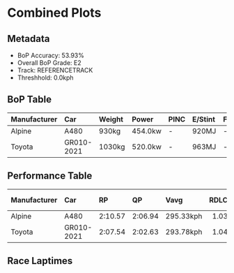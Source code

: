 # Combined Plots

## Metadata

- BoP Accuracy: 53.93%
- Overall BoP Grade: E2
- Track: REFERENCETRACK
- Threshhold: 0.0kph

## BoP Table
| Manufacturer   | Car        | Weight   | Power   | PINC   | E/Stint   | FDS   | RDP    | QDP     | TDP    |
|:---------------|:-----------|:---------|:--------|:-------|:----------|:------|:-------|:--------|:-------|
| Alpine         | A480       | 930kg    | 454.0kw | -      | 920MJ     | -     | 52.47% | 100.00% | 52.94% |
| Toyota         | GR010-2021 | 1030kg   | 520.0kw | -      | 963MJ     | -     | 53.56% | 33.33%  | 40.30% |

## Performance Table
| Manufacturer   | Car        | RP      | QP      | Vavg      |   RDLC | BOP-Grade   | Match   |
|:---------------|:-----------|:--------|:--------|:----------|-------:|:------------|:--------|
| Alpine         | A480       | 2:10.57 | 2:06.94 | 295.33kph |   1.03 | +Ω1         | 20.00%  |
| Toyota         | GR010-2021 | 2:07.54 | 2:02.63 | 293.78kph |   1.04 | -B1         | 87.86%  |

## Race Laptimes
<div>                        <script type="text/javascript">window.PlotlyConfig = {MathJaxConfig: 'local'};</script>
        <script charset="utf-8" src="https://cdn.plot.ly/plotly-3.0.1.min.js"></script>                <div id="99710d23-7e36-4eac-acbd-169c92926c26" class="plotly-graph-div" style="height:100%; width:100%;"></div>            <script type="text/javascript">                window.PLOTLYENV=window.PLOTLYENV || {};                                if (document.getElementById("99710d23-7e36-4eac-acbd-169c92926c26")) {                    Plotly.newPlot(                        "99710d23-7e36-4eac-acbd-169c92926c26",                        [{"box":{"visible":true},"line":{"color":"rgb(128,181,255)"},"name":"A480","points":false,"y":[129.73812832660454,128.82687965739518,128.89586684478166,129.41172626091034,130.2735512734846,130.2066234051246,130.28796650666982,130.0604117542458,130.4599196453794,131.21980836614378,130.37651722480769,130.37136892724152,130.99328327323298,130.21589034074367,131.40926571657823,130.26943263543166,129.91522976288024,130.80485558231175,131.35263444335055,130.5402330874114,131.44633345905456,130.51140262104093,130.42491122192953,130.82750809160282,130.85016060089387,130.7173345236871,130.31679697304028,130.82441911306313,128.68581630408255,129.11209534256017,129.87919167991717,129.8328570018218,131.06432977964593,130.06658971132518,129.90802214628764,131.13949492411177,131.26305406569946,130.0964498372089,130.22000897879656,130.76572852080895,131.0983085435825,130.76469886129573,131.2702616822921,130.39093245799293,129.86477644673192,130.21280136220398,130.52169921617323,131.38661320728718,131.07153739623854,130.99019429469328,131.45148175662072,131.301151467689,131.167295730969,131.220838025657,131.13228730751914,130.60922027479785,131.0941899055296,130.953126552217,128.5241597605053,129.63516237528145,130.0707083493781,130.85530889846004,131.4875198395838,131.41750299268412,131.3783759311813,131.53488417719242,130.68953371682989,130.641139719708,130.71836418320032,131.3505751243241,131.30321078671545,130.8305970701425,129.77931470713378,129.45497196046603,130.26016569981257,131.287765894017,130.0068694595578,130.3971104150723,130.41358496728398,130.9984315707991,131.14876185973083,130.59171606307294,130.75234294713695,131.4679563088324,131.03549931327544],"type":"violin"},{"box":{"visible":true},"line":{"color":"rgb(166,8,0)"},"name":"GR010-2021","points":false,"y":[126.420970556846,126.11942075950334,126.32516042056656,126.92523443200096,126.69730716043092,126.80219404646316,127.28326178336094,127.81374738002397,128.1122715941157,127.31654319912118,127.00692517977605,128.22018406339885,127.5636324979471,127.5626239701968,126.93330265400343,127.1440849538182,127.48295027792233,127.74920160400413,128.02553820758905,128.02352115208842,127.59489685820672,128.0033505970822,128.41180433595773,128.3371732824348,128.53383619374523,127.38714014164289,126.86774835023328,126.57527530264342,127.67154496723028,127.4093277521497,126.7467250201961,126.69327304942968,127.3286455321249,126.96860112526427,127.13299114856478,127.94889009856549,127.71087754949237,127.7955938805184,127.47185647266892,127.66045116197687,128.40474464170558,127.21064778533864,127.09668414955364,127.30544939386779,127.47689911142047,128.43500047421486,127.85812260103758,128.3795314479478,127.99729943058038,127.93174512681023,128.44206016846704,128.48845244498128,127.95796684831829,128.29582364467208,127.99326531957911,128.24640578490693,127.91460015505496,128.26960192316406,128.2847298394187,126.67108543892284,126.45526050035654,126.70537538243339,126.57628383039372,126.80219404646316,127.33368817087647,127.00490812427543,127.05432598404062,127.970069181322,127.16022139782315,127.6433061902216,128.0810072338561,126.17388125802007,127.26510828385538,127.45370297316335,127.12593145431262,127.49606113867635,127.30544939386779,128.05478551234802,128.29884922792303,127.69978374423896,128.03965759609338,127.84299468478295,128.25749959016034,128.04873434584616,128.0699134286027,128.15765534287965,128.52475944399242,126.37155269708082,126.09622462124622,126.87581657223576,128.21413289689698,127.7885341862662,128.30893450542615,127.5938883304564,126.08916492699404,126.25960611679642,126.49963572137018,126.51980627637637,126.88186773873761,126.82639871247059,127.28326178336094,127.45572002866395,128.1949708696411,128.15866387062997,127.0018825410245,127.54043635968998,126.98473756926924,127.63725502371973,126.91514915449785,127.01801898502946,128.29784070017274,127.2146818963399,126.77395526945446,127.66851938397933,127.96099243156924,127.85509701778668,128.49652066698374,128.14555300987593,128.42188961346085,127.54951310944277,126.99583137452264,127.3084749771187,127.13702525956602,127.61405888546261,127.10576089930643,127.12189734331139,126.59947996865085,127.11786323231014,127.11584617680951,127.48597586117326,126.85564601722957,127.59893096920794,127.07853065004805,127.08054770554867,128.3543182541901,127.02306162378102,127.338730809628,128.40676169720618,128.35230119868945,128.572160248257,128.42188961346085,128.2837213116684,128.2343034519032,128.30187481117395,128.09512662236043,127.14206789831759,126.85766307273019,127.86820787854072,127.9105660440537,128.32809653268203,127.31049203261934,127.28023620011001,127.83996910153203,127.81778149102519,128.30288333892426,127.80870474127241,128.01646145783624,128.50358036123595,124.98684409590534,126.9928057912717,126.45727755585716,126.89800418274258,127.03718101228534,128.45012839046953,127.58380305295329,127.83593499053079,128.05075140134682,128.09613515011077,128.46424777897386,127.97813740332448,128.50761447223718,127.75525277050599,128.58930522001228],"type":"violin"}],                        {"template":{"data":{"histogram2dcontour":[{"type":"histogram2dcontour","colorbar":{"outlinewidth":0,"ticks":""},"colorscale":[[0.0,"#0d0887"],[0.1111111111111111,"#46039f"],[0.2222222222222222,"#7201a8"],[0.3333333333333333,"#9c179e"],[0.4444444444444444,"#bd3786"],[0.5555555555555556,"#d8576b"],[0.6666666666666666,"#ed7953"],[0.7777777777777778,"#fb9f3a"],[0.8888888888888888,"#fdca26"],[1.0,"#f0f921"]]}],"choropleth":[{"type":"choropleth","colorbar":{"outlinewidth":0,"ticks":""}}],"histogram2d":[{"type":"histogram2d","colorbar":{"outlinewidth":0,"ticks":""},"colorscale":[[0.0,"#0d0887"],[0.1111111111111111,"#46039f"],[0.2222222222222222,"#7201a8"],[0.3333333333333333,"#9c179e"],[0.4444444444444444,"#bd3786"],[0.5555555555555556,"#d8576b"],[0.6666666666666666,"#ed7953"],[0.7777777777777778,"#fb9f3a"],[0.8888888888888888,"#fdca26"],[1.0,"#f0f921"]]}],"heatmap":[{"type":"heatmap","colorbar":{"outlinewidth":0,"ticks":""},"colorscale":[[0.0,"#0d0887"],[0.1111111111111111,"#46039f"],[0.2222222222222222,"#7201a8"],[0.3333333333333333,"#9c179e"],[0.4444444444444444,"#bd3786"],[0.5555555555555556,"#d8576b"],[0.6666666666666666,"#ed7953"],[0.7777777777777778,"#fb9f3a"],[0.8888888888888888,"#fdca26"],[1.0,"#f0f921"]]}],"contourcarpet":[{"type":"contourcarpet","colorbar":{"outlinewidth":0,"ticks":""}}],"contour":[{"type":"contour","colorbar":{"outlinewidth":0,"ticks":""},"colorscale":[[0.0,"#0d0887"],[0.1111111111111111,"#46039f"],[0.2222222222222222,"#7201a8"],[0.3333333333333333,"#9c179e"],[0.4444444444444444,"#bd3786"],[0.5555555555555556,"#d8576b"],[0.6666666666666666,"#ed7953"],[0.7777777777777778,"#fb9f3a"],[0.8888888888888888,"#fdca26"],[1.0,"#f0f921"]]}],"surface":[{"type":"surface","colorbar":{"outlinewidth":0,"ticks":""},"colorscale":[[0.0,"#0d0887"],[0.1111111111111111,"#46039f"],[0.2222222222222222,"#7201a8"],[0.3333333333333333,"#9c179e"],[0.4444444444444444,"#bd3786"],[0.5555555555555556,"#d8576b"],[0.6666666666666666,"#ed7953"],[0.7777777777777778,"#fb9f3a"],[0.8888888888888888,"#fdca26"],[1.0,"#f0f921"]]}],"mesh3d":[{"type":"mesh3d","colorbar":{"outlinewidth":0,"ticks":""}}],"scatter":[{"fillpattern":{"fillmode":"overlay","size":10,"solidity":0.2},"type":"scatter"}],"parcoords":[{"type":"parcoords","line":{"colorbar":{"outlinewidth":0,"ticks":""}}}],"scatterpolargl":[{"type":"scatterpolargl","marker":{"colorbar":{"outlinewidth":0,"ticks":""}}}],"bar":[{"error_x":{"color":"#2a3f5f"},"error_y":{"color":"#2a3f5f"},"marker":{"line":{"color":"#E5ECF6","width":0.5},"pattern":{"fillmode":"overlay","size":10,"solidity":0.2}},"type":"bar"}],"scattergeo":[{"type":"scattergeo","marker":{"colorbar":{"outlinewidth":0,"ticks":""}}}],"scatterpolar":[{"type":"scatterpolar","marker":{"colorbar":{"outlinewidth":0,"ticks":""}}}],"histogram":[{"marker":{"pattern":{"fillmode":"overlay","size":10,"solidity":0.2}},"type":"histogram"}],"scattergl":[{"type":"scattergl","marker":{"colorbar":{"outlinewidth":0,"ticks":""}}}],"scatter3d":[{"type":"scatter3d","line":{"colorbar":{"outlinewidth":0,"ticks":""}},"marker":{"colorbar":{"outlinewidth":0,"ticks":""}}}],"scattermap":[{"type":"scattermap","marker":{"colorbar":{"outlinewidth":0,"ticks":""}}}],"scattermapbox":[{"type":"scattermapbox","marker":{"colorbar":{"outlinewidth":0,"ticks":""}}}],"scatterternary":[{"type":"scatterternary","marker":{"colorbar":{"outlinewidth":0,"ticks":""}}}],"scattercarpet":[{"type":"scattercarpet","marker":{"colorbar":{"outlinewidth":0,"ticks":""}}}],"carpet":[{"aaxis":{"endlinecolor":"#2a3f5f","gridcolor":"white","linecolor":"white","minorgridcolor":"white","startlinecolor":"#2a3f5f"},"baxis":{"endlinecolor":"#2a3f5f","gridcolor":"white","linecolor":"white","minorgridcolor":"white","startlinecolor":"#2a3f5f"},"type":"carpet"}],"table":[{"cells":{"fill":{"color":"#EBF0F8"},"line":{"color":"white"}},"header":{"fill":{"color":"#C8D4E3"},"line":{"color":"white"}},"type":"table"}],"barpolar":[{"marker":{"line":{"color":"#E5ECF6","width":0.5},"pattern":{"fillmode":"overlay","size":10,"solidity":0.2}},"type":"barpolar"}],"pie":[{"automargin":true,"type":"pie"}]},"layout":{"autotypenumbers":"strict","colorway":["#636efa","#EF553B","#00cc96","#ab63fa","#FFA15A","#19d3f3","#FF6692","#B6E880","#FF97FF","#FECB52"],"font":{"color":"#2a3f5f"},"hovermode":"closest","hoverlabel":{"align":"left"},"paper_bgcolor":"white","plot_bgcolor":"#E5ECF6","polar":{"bgcolor":"#E5ECF6","angularaxis":{"gridcolor":"white","linecolor":"white","ticks":""},"radialaxis":{"gridcolor":"white","linecolor":"white","ticks":""}},"ternary":{"bgcolor":"#E5ECF6","aaxis":{"gridcolor":"white","linecolor":"white","ticks":""},"baxis":{"gridcolor":"white","linecolor":"white","ticks":""},"caxis":{"gridcolor":"white","linecolor":"white","ticks":""}},"coloraxis":{"colorbar":{"outlinewidth":0,"ticks":""}},"colorscale":{"sequential":[[0.0,"#0d0887"],[0.1111111111111111,"#46039f"],[0.2222222222222222,"#7201a8"],[0.3333333333333333,"#9c179e"],[0.4444444444444444,"#bd3786"],[0.5555555555555556,"#d8576b"],[0.6666666666666666,"#ed7953"],[0.7777777777777778,"#fb9f3a"],[0.8888888888888888,"#fdca26"],[1.0,"#f0f921"]],"sequentialminus":[[0.0,"#0d0887"],[0.1111111111111111,"#46039f"],[0.2222222222222222,"#7201a8"],[0.3333333333333333,"#9c179e"],[0.4444444444444444,"#bd3786"],[0.5555555555555556,"#d8576b"],[0.6666666666666666,"#ed7953"],[0.7777777777777778,"#fb9f3a"],[0.8888888888888888,"#fdca26"],[1.0,"#f0f921"]],"diverging":[[0,"#8e0152"],[0.1,"#c51b7d"],[0.2,"#de77ae"],[0.3,"#f1b6da"],[0.4,"#fde0ef"],[0.5,"#f7f7f7"],[0.6,"#e6f5d0"],[0.7,"#b8e186"],[0.8,"#7fbc41"],[0.9,"#4d9221"],[1,"#276419"]]},"xaxis":{"gridcolor":"white","linecolor":"white","ticks":"","title":{"standoff":15},"zerolinecolor":"white","automargin":true,"zerolinewidth":2},"yaxis":{"gridcolor":"white","linecolor":"white","ticks":"","title":{"standoff":15},"zerolinecolor":"white","automargin":true,"zerolinewidth":2},"scene":{"xaxis":{"backgroundcolor":"#E5ECF6","gridcolor":"white","linecolor":"white","showbackground":true,"ticks":"","zerolinecolor":"white","gridwidth":2},"yaxis":{"backgroundcolor":"#E5ECF6","gridcolor":"white","linecolor":"white","showbackground":true,"ticks":"","zerolinecolor":"white","gridwidth":2},"zaxis":{"backgroundcolor":"#E5ECF6","gridcolor":"white","linecolor":"white","showbackground":true,"ticks":"","zerolinecolor":"white","gridwidth":2}},"shapedefaults":{"line":{"color":"#2a3f5f"}},"annotationdefaults":{"arrowcolor":"#2a3f5f","arrowhead":0,"arrowwidth":1},"geo":{"bgcolor":"white","landcolor":"#E5ECF6","subunitcolor":"white","showland":true,"showlakes":true,"lakecolor":"white"},"title":{"x":0.05},"mapbox":{"style":"light"}}},"xaxis":{"showticklabels":false,"title":{}}},                        {"responsive": true}                    )                };            </script>        </div>

## Quali Laptimes
<div>                        <script type="text/javascript">window.PlotlyConfig = {MathJaxConfig: 'local'};</script>
        <script charset="utf-8" src="https://cdn.plot.ly/plotly-3.0.1.min.js"></script>                <div id="20ddf483-790d-4820-9c29-62f479ecfcdf" class="plotly-graph-div" style="height:100%; width:100%;"></div>            <script type="text/javascript">                window.PLOTLYENV=window.PLOTLYENV || {};                                if (document.getElementById("20ddf483-790d-4820-9c29-62f479ecfcdf")) {                    Plotly.newPlot(                        "20ddf483-790d-4820-9c29-62f479ecfcdf",                        [{"box":{"visible":true},"line":{"color":"rgb(128,181,255)"},"name":"A480","points":false,"y":[126.94265263652204],"type":"violin"},{"box":{"visible":true},"line":{"color":"rgb(166,8,0)"},"name":"GR010-2021","points":false,"y":[122.63255281870421],"type":"violin"}],                        {"template":{"data":{"histogram2dcontour":[{"type":"histogram2dcontour","colorbar":{"outlinewidth":0,"ticks":""},"colorscale":[[0.0,"#0d0887"],[0.1111111111111111,"#46039f"],[0.2222222222222222,"#7201a8"],[0.3333333333333333,"#9c179e"],[0.4444444444444444,"#bd3786"],[0.5555555555555556,"#d8576b"],[0.6666666666666666,"#ed7953"],[0.7777777777777778,"#fb9f3a"],[0.8888888888888888,"#fdca26"],[1.0,"#f0f921"]]}],"choropleth":[{"type":"choropleth","colorbar":{"outlinewidth":0,"ticks":""}}],"histogram2d":[{"type":"histogram2d","colorbar":{"outlinewidth":0,"ticks":""},"colorscale":[[0.0,"#0d0887"],[0.1111111111111111,"#46039f"],[0.2222222222222222,"#7201a8"],[0.3333333333333333,"#9c179e"],[0.4444444444444444,"#bd3786"],[0.5555555555555556,"#d8576b"],[0.6666666666666666,"#ed7953"],[0.7777777777777778,"#fb9f3a"],[0.8888888888888888,"#fdca26"],[1.0,"#f0f921"]]}],"heatmap":[{"type":"heatmap","colorbar":{"outlinewidth":0,"ticks":""},"colorscale":[[0.0,"#0d0887"],[0.1111111111111111,"#46039f"],[0.2222222222222222,"#7201a8"],[0.3333333333333333,"#9c179e"],[0.4444444444444444,"#bd3786"],[0.5555555555555556,"#d8576b"],[0.6666666666666666,"#ed7953"],[0.7777777777777778,"#fb9f3a"],[0.8888888888888888,"#fdca26"],[1.0,"#f0f921"]]}],"contourcarpet":[{"type":"contourcarpet","colorbar":{"outlinewidth":0,"ticks":""}}],"contour":[{"type":"contour","colorbar":{"outlinewidth":0,"ticks":""},"colorscale":[[0.0,"#0d0887"],[0.1111111111111111,"#46039f"],[0.2222222222222222,"#7201a8"],[0.3333333333333333,"#9c179e"],[0.4444444444444444,"#bd3786"],[0.5555555555555556,"#d8576b"],[0.6666666666666666,"#ed7953"],[0.7777777777777778,"#fb9f3a"],[0.8888888888888888,"#fdca26"],[1.0,"#f0f921"]]}],"surface":[{"type":"surface","colorbar":{"outlinewidth":0,"ticks":""},"colorscale":[[0.0,"#0d0887"],[0.1111111111111111,"#46039f"],[0.2222222222222222,"#7201a8"],[0.3333333333333333,"#9c179e"],[0.4444444444444444,"#bd3786"],[0.5555555555555556,"#d8576b"],[0.6666666666666666,"#ed7953"],[0.7777777777777778,"#fb9f3a"],[0.8888888888888888,"#fdca26"],[1.0,"#f0f921"]]}],"mesh3d":[{"type":"mesh3d","colorbar":{"outlinewidth":0,"ticks":""}}],"scatter":[{"fillpattern":{"fillmode":"overlay","size":10,"solidity":0.2},"type":"scatter"}],"parcoords":[{"type":"parcoords","line":{"colorbar":{"outlinewidth":0,"ticks":""}}}],"scatterpolargl":[{"type":"scatterpolargl","marker":{"colorbar":{"outlinewidth":0,"ticks":""}}}],"bar":[{"error_x":{"color":"#2a3f5f"},"error_y":{"color":"#2a3f5f"},"marker":{"line":{"color":"#E5ECF6","width":0.5},"pattern":{"fillmode":"overlay","size":10,"solidity":0.2}},"type":"bar"}],"scattergeo":[{"type":"scattergeo","marker":{"colorbar":{"outlinewidth":0,"ticks":""}}}],"scatterpolar":[{"type":"scatterpolar","marker":{"colorbar":{"outlinewidth":0,"ticks":""}}}],"histogram":[{"marker":{"pattern":{"fillmode":"overlay","size":10,"solidity":0.2}},"type":"histogram"}],"scattergl":[{"type":"scattergl","marker":{"colorbar":{"outlinewidth":0,"ticks":""}}}],"scatter3d":[{"type":"scatter3d","line":{"colorbar":{"outlinewidth":0,"ticks":""}},"marker":{"colorbar":{"outlinewidth":0,"ticks":""}}}],"scattermap":[{"type":"scattermap","marker":{"colorbar":{"outlinewidth":0,"ticks":""}}}],"scattermapbox":[{"type":"scattermapbox","marker":{"colorbar":{"outlinewidth":0,"ticks":""}}}],"scatterternary":[{"type":"scatterternary","marker":{"colorbar":{"outlinewidth":0,"ticks":""}}}],"scattercarpet":[{"type":"scattercarpet","marker":{"colorbar":{"outlinewidth":0,"ticks":""}}}],"carpet":[{"aaxis":{"endlinecolor":"#2a3f5f","gridcolor":"white","linecolor":"white","minorgridcolor":"white","startlinecolor":"#2a3f5f"},"baxis":{"endlinecolor":"#2a3f5f","gridcolor":"white","linecolor":"white","minorgridcolor":"white","startlinecolor":"#2a3f5f"},"type":"carpet"}],"table":[{"cells":{"fill":{"color":"#EBF0F8"},"line":{"color":"white"}},"header":{"fill":{"color":"#C8D4E3"},"line":{"color":"white"}},"type":"table"}],"barpolar":[{"marker":{"line":{"color":"#E5ECF6","width":0.5},"pattern":{"fillmode":"overlay","size":10,"solidity":0.2}},"type":"barpolar"}],"pie":[{"automargin":true,"type":"pie"}]},"layout":{"autotypenumbers":"strict","colorway":["#636efa","#EF553B","#00cc96","#ab63fa","#FFA15A","#19d3f3","#FF6692","#B6E880","#FF97FF","#FECB52"],"font":{"color":"#2a3f5f"},"hovermode":"closest","hoverlabel":{"align":"left"},"paper_bgcolor":"white","plot_bgcolor":"#E5ECF6","polar":{"bgcolor":"#E5ECF6","angularaxis":{"gridcolor":"white","linecolor":"white","ticks":""},"radialaxis":{"gridcolor":"white","linecolor":"white","ticks":""}},"ternary":{"bgcolor":"#E5ECF6","aaxis":{"gridcolor":"white","linecolor":"white","ticks":""},"baxis":{"gridcolor":"white","linecolor":"white","ticks":""},"caxis":{"gridcolor":"white","linecolor":"white","ticks":""}},"coloraxis":{"colorbar":{"outlinewidth":0,"ticks":""}},"colorscale":{"sequential":[[0.0,"#0d0887"],[0.1111111111111111,"#46039f"],[0.2222222222222222,"#7201a8"],[0.3333333333333333,"#9c179e"],[0.4444444444444444,"#bd3786"],[0.5555555555555556,"#d8576b"],[0.6666666666666666,"#ed7953"],[0.7777777777777778,"#fb9f3a"],[0.8888888888888888,"#fdca26"],[1.0,"#f0f921"]],"sequentialminus":[[0.0,"#0d0887"],[0.1111111111111111,"#46039f"],[0.2222222222222222,"#7201a8"],[0.3333333333333333,"#9c179e"],[0.4444444444444444,"#bd3786"],[0.5555555555555556,"#d8576b"],[0.6666666666666666,"#ed7953"],[0.7777777777777778,"#fb9f3a"],[0.8888888888888888,"#fdca26"],[1.0,"#f0f921"]],"diverging":[[0,"#8e0152"],[0.1,"#c51b7d"],[0.2,"#de77ae"],[0.3,"#f1b6da"],[0.4,"#fde0ef"],[0.5,"#f7f7f7"],[0.6,"#e6f5d0"],[0.7,"#b8e186"],[0.8,"#7fbc41"],[0.9,"#4d9221"],[1,"#276419"]]},"xaxis":{"gridcolor":"white","linecolor":"white","ticks":"","title":{"standoff":15},"zerolinecolor":"white","automargin":true,"zerolinewidth":2},"yaxis":{"gridcolor":"white","linecolor":"white","ticks":"","title":{"standoff":15},"zerolinecolor":"white","automargin":true,"zerolinewidth":2},"scene":{"xaxis":{"backgroundcolor":"#E5ECF6","gridcolor":"white","linecolor":"white","showbackground":true,"ticks":"","zerolinecolor":"white","gridwidth":2},"yaxis":{"backgroundcolor":"#E5ECF6","gridcolor":"white","linecolor":"white","showbackground":true,"ticks":"","zerolinecolor":"white","gridwidth":2},"zaxis":{"backgroundcolor":"#E5ECF6","gridcolor":"white","linecolor":"white","showbackground":true,"ticks":"","zerolinecolor":"white","gridwidth":2}},"shapedefaults":{"line":{"color":"#2a3f5f"}},"annotationdefaults":{"arrowcolor":"#2a3f5f","arrowhead":0,"arrowwidth":1},"geo":{"bgcolor":"white","landcolor":"#E5ECF6","subunitcolor":"white","showland":true,"showlakes":true,"lakecolor":"white"},"title":{"x":0.05},"mapbox":{"style":"light"}}},"xaxis":{"showticklabels":false,"title":{}}},                        {"responsive": true}                    )                };            </script>        </div>

## Topspeeds
<div>                        <script type="text/javascript">window.PlotlyConfig = {MathJaxConfig: 'local'};</script>
        <script charset="utf-8" src="https://cdn.plot.ly/plotly-3.0.1.min.js"></script>                <div id="e3bad4e2-4d47-4c95-b64e-566b66011538" class="plotly-graph-div" style="height:100%; width:100%;"></div>            <script type="text/javascript">                window.PLOTLYENV=window.PLOTLYENV || {};                                if (document.getElementById("e3bad4e2-4d47-4c95-b64e-566b66011538")) {                    Plotly.newPlot(                        "e3bad4e2-4d47-4c95-b64e-566b66011538",                        [{"box":{"visible":true},"line":{"color":"rgb(128,181,255)"},"name":"A480","points":false,"y":[295.350117340203,293.71887887536104,297.0773110088591,294.5824757096891,294.5824757096891,296.213714174531,293.71887887536104,292.8552820410329,294.5824757096891,295.350117340203,297.9409078431872,294.5824757096891,296.213714174531,292.8552820410329,296.213714174531,294.5824757096891,297.9409078431872,295.350117340203,295.350117340203,294.5824757096891,293.71887887536104,293.71887887536104,295.350117340203,297.0773110088591,296.213714174531,294.5824757096891,295.350117340203,296.213714174531,296.213714174531,295.350117340203,297.0773110088591,297.0773110088591,294.5824757096891,292.8552820410329,294.5824757096891,296.213714174531,295.350117340203,296.213714174531,295.350117340203,294.5824757096891,293.71887887536104,295.350117340203,297.9409078431872,295.350117340203,294.5824757096891,295.350117340203,294.5824757096891,295.350117340203,296.213714174531,297.0773110088591,296.213714174531,296.213714174531,295.350117340203,295.350117340203,295.350117340203,295.350117340203,295.350117340203,293.71887887536104,297.0773110088591,294.5824757096891,296.213714174531,295.350117340203,294.5824757096891,295.350117340203,292.8552820410329,296.213714174531,292.8552820410329,295.350117340203,296.213714174531,295.350117340203,295.350117340203,293.71887887536104,294.5824757096891,294.5824757096891,294.5824757096891,296.213714174531,297.9409078431872,296.213714174531,297.0773110088591,297.0773110088591,297.9409078431872,298.8045046775152,293.71887887536104,295.350117340203,296.213714174531,294.5824757096891,293.71887887536104,292.8552820410329,292.8552820410329,294.5824757096891],"type":"violin"},{"box":{"visible":true},"line":{"color":"rgb(166,8,0)"},"name":"GR010-2021","points":false,"y":[291.1588409368484,291.1588409368484,293.5635224774567,292.79402438446203,293.5635224774567,291.1588409368484,292.79402438446203,293.5635224774567,294.4292078320757,292.79402438446203,295.29489318669465,296.06439127968923,296.06439127968923,296.06439127968923,296.9300766343082,296.06439127968923,293.5635224774567,295.29489318669465,294.4292078320757,294.4292078320757,295.29489318669465,293.5635224774567,291.9283390298431,293.5635224774567,293.5635224774567,294.4292078320757,294.4292078320757,293.5635224774567,294.4292078320757,295.29489318669465,291.1588409368484,292.79402438446203,294.4292078320757,293.5635224774567,293.5635224774567,291.1588409368484,293.5635224774567,291.9283390298431,292.79402438446203,292.79402438446203,292.79402438446203,292.79402438446203,295.29489318669465,294.4292078320757,294.4292078320757,294.4292078320757,296.06439127968923,295.29489318669465,291.9283390298431,296.06439127968923,293.5635224774567,293.5635224774567,291.9283390298431,291.9283390298431,294.4292078320757,292.79402438446203,294.4292078320757,291.1588409368484,291.1588409368484,295.29489318669465,293.5635224774567,296.9300766343082,294.4292078320757,294.4292078320757,294.4292078320757,291.1588409368484,292.79402438446203,293.5635224774567,296.06439127968923,292.79402438446203,295.29489318669465,296.06439127968923,291.1588409368484,291.1588409368484,291.1588409368484,292.79402438446203,296.06439127968923,293.5635224774567,292.79402438446203,292.79402438446203,293.5635224774567,291.9283390298431,292.79402438446203,296.9300766343082,292.79402438446203,291.1588409368484,292.79402438446203,294.4292078320757,292.79402438446203,293.5635224774567,295.29489318669465,291.9283390298431,292.79402438446203,291.9283390298431,296.06439127968923,294.4292078320757,293.5635224774567,294.4292078320757,291.1588409368484,292.79402438446203,291.1588409368484,291.9283390298431,291.9283390298431,291.9283390298431,291.9283390298431,291.1588409368484,291.1588409368484,292.79402438446203,292.79402438446203,294.4292078320757,296.06439127968923,296.06439127968923,295.29489318669465,296.06439127968923,293.5635224774567,294.4292078320757,294.4292078320757,295.29489318669465,295.29489318669465,292.79402438446203,294.4292078320757,296.9300766343082,291.1588409368484,295.29489318669465,293.5635224774567,291.9283390298431,296.06439127968923,296.06439127968923,296.9300766343082,296.9300766343082,291.9283390298431,296.06439127968923,296.06439127968923,296.9300766343082,296.9300766343082],"type":"violin"}],                        {"template":{"data":{"histogram2dcontour":[{"type":"histogram2dcontour","colorbar":{"outlinewidth":0,"ticks":""},"colorscale":[[0.0,"#0d0887"],[0.1111111111111111,"#46039f"],[0.2222222222222222,"#7201a8"],[0.3333333333333333,"#9c179e"],[0.4444444444444444,"#bd3786"],[0.5555555555555556,"#d8576b"],[0.6666666666666666,"#ed7953"],[0.7777777777777778,"#fb9f3a"],[0.8888888888888888,"#fdca26"],[1.0,"#f0f921"]]}],"choropleth":[{"type":"choropleth","colorbar":{"outlinewidth":0,"ticks":""}}],"histogram2d":[{"type":"histogram2d","colorbar":{"outlinewidth":0,"ticks":""},"colorscale":[[0.0,"#0d0887"],[0.1111111111111111,"#46039f"],[0.2222222222222222,"#7201a8"],[0.3333333333333333,"#9c179e"],[0.4444444444444444,"#bd3786"],[0.5555555555555556,"#d8576b"],[0.6666666666666666,"#ed7953"],[0.7777777777777778,"#fb9f3a"],[0.8888888888888888,"#fdca26"],[1.0,"#f0f921"]]}],"heatmap":[{"type":"heatmap","colorbar":{"outlinewidth":0,"ticks":""},"colorscale":[[0.0,"#0d0887"],[0.1111111111111111,"#46039f"],[0.2222222222222222,"#7201a8"],[0.3333333333333333,"#9c179e"],[0.4444444444444444,"#bd3786"],[0.5555555555555556,"#d8576b"],[0.6666666666666666,"#ed7953"],[0.7777777777777778,"#fb9f3a"],[0.8888888888888888,"#fdca26"],[1.0,"#f0f921"]]}],"contourcarpet":[{"type":"contourcarpet","colorbar":{"outlinewidth":0,"ticks":""}}],"contour":[{"type":"contour","colorbar":{"outlinewidth":0,"ticks":""},"colorscale":[[0.0,"#0d0887"],[0.1111111111111111,"#46039f"],[0.2222222222222222,"#7201a8"],[0.3333333333333333,"#9c179e"],[0.4444444444444444,"#bd3786"],[0.5555555555555556,"#d8576b"],[0.6666666666666666,"#ed7953"],[0.7777777777777778,"#fb9f3a"],[0.8888888888888888,"#fdca26"],[1.0,"#f0f921"]]}],"surface":[{"type":"surface","colorbar":{"outlinewidth":0,"ticks":""},"colorscale":[[0.0,"#0d0887"],[0.1111111111111111,"#46039f"],[0.2222222222222222,"#7201a8"],[0.3333333333333333,"#9c179e"],[0.4444444444444444,"#bd3786"],[0.5555555555555556,"#d8576b"],[0.6666666666666666,"#ed7953"],[0.7777777777777778,"#fb9f3a"],[0.8888888888888888,"#fdca26"],[1.0,"#f0f921"]]}],"mesh3d":[{"type":"mesh3d","colorbar":{"outlinewidth":0,"ticks":""}}],"scatter":[{"fillpattern":{"fillmode":"overlay","size":10,"solidity":0.2},"type":"scatter"}],"parcoords":[{"type":"parcoords","line":{"colorbar":{"outlinewidth":0,"ticks":""}}}],"scatterpolargl":[{"type":"scatterpolargl","marker":{"colorbar":{"outlinewidth":0,"ticks":""}}}],"bar":[{"error_x":{"color":"#2a3f5f"},"error_y":{"color":"#2a3f5f"},"marker":{"line":{"color":"#E5ECF6","width":0.5},"pattern":{"fillmode":"overlay","size":10,"solidity":0.2}},"type":"bar"}],"scattergeo":[{"type":"scattergeo","marker":{"colorbar":{"outlinewidth":0,"ticks":""}}}],"scatterpolar":[{"type":"scatterpolar","marker":{"colorbar":{"outlinewidth":0,"ticks":""}}}],"histogram":[{"marker":{"pattern":{"fillmode":"overlay","size":10,"solidity":0.2}},"type":"histogram"}],"scattergl":[{"type":"scattergl","marker":{"colorbar":{"outlinewidth":0,"ticks":""}}}],"scatter3d":[{"type":"scatter3d","line":{"colorbar":{"outlinewidth":0,"ticks":""}},"marker":{"colorbar":{"outlinewidth":0,"ticks":""}}}],"scattermap":[{"type":"scattermap","marker":{"colorbar":{"outlinewidth":0,"ticks":""}}}],"scattermapbox":[{"type":"scattermapbox","marker":{"colorbar":{"outlinewidth":0,"ticks":""}}}],"scatterternary":[{"type":"scatterternary","marker":{"colorbar":{"outlinewidth":0,"ticks":""}}}],"scattercarpet":[{"type":"scattercarpet","marker":{"colorbar":{"outlinewidth":0,"ticks":""}}}],"carpet":[{"aaxis":{"endlinecolor":"#2a3f5f","gridcolor":"white","linecolor":"white","minorgridcolor":"white","startlinecolor":"#2a3f5f"},"baxis":{"endlinecolor":"#2a3f5f","gridcolor":"white","linecolor":"white","minorgridcolor":"white","startlinecolor":"#2a3f5f"},"type":"carpet"}],"table":[{"cells":{"fill":{"color":"#EBF0F8"},"line":{"color":"white"}},"header":{"fill":{"color":"#C8D4E3"},"line":{"color":"white"}},"type":"table"}],"barpolar":[{"marker":{"line":{"color":"#E5ECF6","width":0.5},"pattern":{"fillmode":"overlay","size":10,"solidity":0.2}},"type":"barpolar"}],"pie":[{"automargin":true,"type":"pie"}]},"layout":{"autotypenumbers":"strict","colorway":["#636efa","#EF553B","#00cc96","#ab63fa","#FFA15A","#19d3f3","#FF6692","#B6E880","#FF97FF","#FECB52"],"font":{"color":"#2a3f5f"},"hovermode":"closest","hoverlabel":{"align":"left"},"paper_bgcolor":"white","plot_bgcolor":"#E5ECF6","polar":{"bgcolor":"#E5ECF6","angularaxis":{"gridcolor":"white","linecolor":"white","ticks":""},"radialaxis":{"gridcolor":"white","linecolor":"white","ticks":""}},"ternary":{"bgcolor":"#E5ECF6","aaxis":{"gridcolor":"white","linecolor":"white","ticks":""},"baxis":{"gridcolor":"white","linecolor":"white","ticks":""},"caxis":{"gridcolor":"white","linecolor":"white","ticks":""}},"coloraxis":{"colorbar":{"outlinewidth":0,"ticks":""}},"colorscale":{"sequential":[[0.0,"#0d0887"],[0.1111111111111111,"#46039f"],[0.2222222222222222,"#7201a8"],[0.3333333333333333,"#9c179e"],[0.4444444444444444,"#bd3786"],[0.5555555555555556,"#d8576b"],[0.6666666666666666,"#ed7953"],[0.7777777777777778,"#fb9f3a"],[0.8888888888888888,"#fdca26"],[1.0,"#f0f921"]],"sequentialminus":[[0.0,"#0d0887"],[0.1111111111111111,"#46039f"],[0.2222222222222222,"#7201a8"],[0.3333333333333333,"#9c179e"],[0.4444444444444444,"#bd3786"],[0.5555555555555556,"#d8576b"],[0.6666666666666666,"#ed7953"],[0.7777777777777778,"#fb9f3a"],[0.8888888888888888,"#fdca26"],[1.0,"#f0f921"]],"diverging":[[0,"#8e0152"],[0.1,"#c51b7d"],[0.2,"#de77ae"],[0.3,"#f1b6da"],[0.4,"#fde0ef"],[0.5,"#f7f7f7"],[0.6,"#e6f5d0"],[0.7,"#b8e186"],[0.8,"#7fbc41"],[0.9,"#4d9221"],[1,"#276419"]]},"xaxis":{"gridcolor":"white","linecolor":"white","ticks":"","title":{"standoff":15},"zerolinecolor":"white","automargin":true,"zerolinewidth":2},"yaxis":{"gridcolor":"white","linecolor":"white","ticks":"","title":{"standoff":15},"zerolinecolor":"white","automargin":true,"zerolinewidth":2},"scene":{"xaxis":{"backgroundcolor":"#E5ECF6","gridcolor":"white","linecolor":"white","showbackground":true,"ticks":"","zerolinecolor":"white","gridwidth":2},"yaxis":{"backgroundcolor":"#E5ECF6","gridcolor":"white","linecolor":"white","showbackground":true,"ticks":"","zerolinecolor":"white","gridwidth":2},"zaxis":{"backgroundcolor":"#E5ECF6","gridcolor":"white","linecolor":"white","showbackground":true,"ticks":"","zerolinecolor":"white","gridwidth":2}},"shapedefaults":{"line":{"color":"#2a3f5f"}},"annotationdefaults":{"arrowcolor":"#2a3f5f","arrowhead":0,"arrowwidth":1},"geo":{"bgcolor":"white","landcolor":"#E5ECF6","subunitcolor":"white","showland":true,"showlakes":true,"lakecolor":"white"},"title":{"x":0.05},"mapbox":{"style":"light"}}},"xaxis":{"showticklabels":false,"title":{}}},                        {"responsive": true}                    )                };            </script>        </div>

## Laptimes Lineplot
<div>                        <script type="text/javascript">window.PlotlyConfig = {MathJaxConfig: 'local'};</script>
        <script charset="utf-8" src="https://cdn.plot.ly/plotly-3.0.1.min.js"></script>                <div id="e19bf5e7-82c1-4d29-ab6f-add4a79c2bb3" class="plotly-graph-div" style="height:100%; width:100%;"></div>            <script type="text/javascript">                window.PLOTLYENV=window.PLOTLYENV || {};                                if (document.getElementById("e19bf5e7-82c1-4d29-ab6f-add4a79c2bb3")) {                    Plotly.newPlot(                        "e19bf5e7-82c1-4d29-ab6f-add4a79c2bb3",                        [{"line":{"color":"rgb(128,181,255)"},"name":"A480","x":{"dtype":"f8","bdata":"AAAAAAAAAADDMAzDMAzzP8MwDMMwDANAJEmSJEmSDEDDMAzDMAwTQPQ8z\u002fM8zxdAJEmSJEmSHECrqqqqqqogQMMwDMMwDCNA27Zt27ZtJUD0PM\u002fzPM8nQAzDMAzDMCpAJEmSJEmSLEA9z\u002fM8z\u002fMuQKuqqqqqqjBAt23btm3bMUDDMAzDMAwzQM\u002fzPM\u002fzPDRA27Zt27ZtNUDoeZ7neZ42QPQ8z\u002fM8zzdAAAAAAAAAOUAMwzAMwzA6QBiGYRiGYTtAJEmSJEmSPEAxDMMwDMM9QD3P8zzP8z5AJUmSJEkSQECrqqqqqqpAQDEMwzAMQ0FAt23btm3bQUA9z\u002fM8z3NCQMMwDMMwDENASZIkSZKkQ0DP8zzP8zxEQFVVVVVV1URA27Zt27ZtRUBhGIZhGAZGQOh5nud5nkZAbtu2bds2R0D0PM\u002fzPM9HQHqe53meZ0hAAAAAAAAASUCGYRiGYZhJQAzDMAzDMEpAkiRJkiTJSkAYhmEYhmFLQJ7neZ7n+UtAJEmSJEmSTECrqqqqqipNQDEMwzAMw01At23btm1bTkA9z\u002fM8z\u002fNOQMMwDMMwjE9AJUmSJEkSUEDoeZ7neV5QQKuqqqqqqlBAbtu2bdv2UEAxDMMwDENRQPQ8z\u002fM8j1FAt23btm3bUUB6nud5nidSQD3P8zzPc1JAAAAAAADAUkDDMAzDMAxTQIZhGIZhWFNASZIkSZKkU0AMwzAMw\u002fBTQM\u002fzPM\u002fzPFRAkiRJkiSJVEBVVVVVVdVUQBiGYRiGIVVA27Zt27ZtVUCe53me57lVQGEYhmEYBlZAJUmSJElSVkDoeZ7neZ5WQKuqqqqq6lZAbtu2bds2V0AxDMMwDINXQPQ8z\u002fM8z1dAt23btm0bWEB6nud5nmdYQD3P8zzPs1hAAAAAAAAAWUA="},"y":[131.53488417719242,131.4875198395838,131.4679563088324,131.45148175662072,131.44633345905456,131.41750299268412,131.40926571657823,131.38661320728718,131.3783759311813,131.35263444335055,131.3505751243241,131.30321078671545,131.301151467689,131.287765894017,131.2702616822921,131.26305406569946,131.220838025657,131.21980836614378,131.167295730969,131.14876185973083,131.13949492411177,131.13228730751914,131.0983085435825,131.0941899055296,131.07153739623854,131.06432977964593,131.03549931327544,130.9984315707991,130.99328327323298,130.99019429469328,130.953126552217,130.85530889846004,130.85016060089387,130.8305970701425,130.82750809160282,130.82441911306313,130.80485558231175,130.76572852080895,130.76469886129573,130.75234294713695,130.71836418320032,130.7173345236871,130.68953371682989,130.641139719708,130.60922027479785,130.59171606307294,130.5402330874114,130.52169921617323,130.51140262104093,130.4599196453794,130.42491122192953,130.41358496728398,130.3971104150723,130.39093245799293,130.37651722480769,130.37136892724152,130.31679697304028,130.28796650666982,130.2735512734846,130.26943263543166,130.26016569981257,130.22000897879656,130.21589034074367,130.21280136220398,130.2066234051246,130.0964498372089,130.0707083493781,130.06658971132518,130.0604117542458,130.0068694595578,129.91522976288024,129.90802214628764,129.87919167991717,129.86477644673192,129.8328570018218,129.77931470713378,129.73812832660454,129.63516237528145,129.45497196046603,129.41172626091034,129.11209534256017,128.89586684478166,128.82687965739518,128.68581630408255,128.5241597605053],"type":"scatter"},{"line":{"color":"rgb(166,8,0)"},"name":"GR010-2021","x":{"dtype":"f8","bdata":"AAAAAAAAAACnrClrypriP6esKWvKmvI\u002f+oK+oC\u002fo+z+nrClrypoCQNEX9AV9QQdA+oK+oC\u002foC0ASd8QdcUcQQKesKWvKmhJAPOKOuCPuFEDRF\u002fQFfUEXQGZNWVPWlBlA+oK+oC\u002foG0CPuCPuiDseQBJ3xB1xRyBA3RF3xB1xIUCnrClrypoiQHFH3BF3xCNAPOKOuCPuJEAGfUFf0BcmQNEX9AV9QSdAm7KmrClrKEBmTVlT1pQpQDDoC\u002fqCvipA+oK+oC\u002foK0DFHXFH3BEtQI+4I+6IOy5AWlPWlDVlL0ASd8QdcUcwQHfEHXFH3DBA3RF3xB1xMUBCX9AX9AUyQKesKWvKmjJADPqCvqAvM0BxR9wRd8QzQNeUNWVNWTRAPOKOuCPuNEChL+gL+oI1QAZ9QV\u002fQFzZAbMqasqasNkDRF\u002fQFfUE3QDZlTVlT1jdAm7KmrClrOEAAAAAAAAA5QGZNWVPWlDlAy5qypqwpOkAw6Av6gr46QJU1ZU1ZUztA+oK+oC\u002foO0Bg0Bf0BX08QMUdcUfcET1AKmvKmrKmPUCPuCPuiDs+QPUFfUFf0D5AWlPWlDVlP0C\u002foC\u002foC\u002fo\u002fQBJ3xB1xR0BAxR1xR9yRQEB3xB1xR9xAQCprypqyJkFA3RF3xB1xQUCPuCPuiLtBQEJf0Bf0BUJA9AV9QV9QQkCnrClryppCQFpT1pQ15UJADPqCvqAvQ0C\u002foC\u002foC3pDQHFH3BF3xENAJO6IO+IOREDXlDVlTVlEQIk74o64o0RAPOKOuCPuREDuiDvijjhFQKEv6Av6gkVAVNaUNWXNRUAGfUFf0BdGQLkj7og7YkZAbMqasqasRkAecUfcEfdGQNEX9AV9QUdAg76gL+iLR0A2ZU1ZU9ZHQOkL+oK+IEhAm7KmrClrSEBOWVPWlLVIQAAAAAAAAElAs6asKWtKSUBmTVlT1pRJQBj0BX1B30lAy5qypqwpSkB9QV\u002fQF3RKQDDoC\u002fqCvkpA4464I+4IS0CVNWVNWVNLQEjcEXfEnUtA+oK+oC\u002foS0CtKWvKmjJMQGDQF\u002fQFfUxAEnfEHXHHTEDFHXFH3BFNQHjEHXFHXE1AKmvKmrKmTUDdEXfEHfFNQI+4I+6IO05AQl\u002fQF\u002fSFTkD1BX1BX9BOQKesKWvKGk9AWlPWlDVlT0AM+oK+oK9PQL+gL+gL+k9AuSPuiDsiUEASd8QdcUdQQGvKmrKmbFBAxR1xR9yRUEAecUfcEbdQQHfEHXFH3FBA0Rf0BX0BUUAqa8qasiZRQIO+oC\u002foS1FA3RF3xB1xUUA2ZU1ZU5ZRQI+4I+6Iu1FA6Av6gr7gUUBCX9AX9AVSQJuypqwpK1JA9AV9QV9QUkBOWVPWlHVSQKesKWvKmlJAAAAAAADAUkBaU9aUNeVSQLOmrClrClNADPqCvqAvU0BmTVlT1lRTQL+gL+gLelNAGPQFfUGfU0BxR9wRd8RTQMuasqas6VNAJO6IO+IOVEB9QV\u002fQFzRUQNeUNWVNWVRAMOgL+oJ+VECJO+KOuKNUQOOOuCPuyFRAPOKOuCPuVECVNWVNWRNVQO6IO+KOOFVASNwRd8RdVUChL+gL+oJVQPqCvqAvqFVAVNaUNWXNVUCtKWvKmvJVQAZ9QV\u002fQF1ZAYNAX9AU9VkC5I+6IO2JWQBJ3xB1xh1ZAbMqasqasVkDFHXFH3NFWQB5xR9wR91ZAd8QdcUccV0DRF\u002fQFfUFXQCprypqyZldAg76gL+iLV0DdEXfEHbFXQDZlTVlT1ldAj7gj7oj7V0DpC\u002fqCviBYQEJf0Bf0RVhAm7KmrClrWED0BX1BX5BYQE5ZU9aUtVhAp6wpa8raWEAAAAAAAABZQA=="},"y":[128.58930522001228,128.572160248257,128.53383619374523,128.52475944399242,128.50761447223718,128.50358036123595,128.49652066698374,128.48845244498128,128.46424777897386,128.45012839046953,128.44206016846704,128.43500047421486,128.42188961346085,128.42188961346085,128.41180433595773,128.40676169720618,128.40474464170558,128.3795314479478,128.3543182541901,128.35230119868945,128.3371732824348,128.32809653268203,128.30893450542615,128.30288333892426,128.30187481117395,128.29884922792303,128.29784070017274,128.29582364467208,128.2847298394187,128.2837213116684,128.26960192316406,128.25749959016034,128.24640578490693,128.2343034519032,128.22018406339885,128.21413289689698,128.1949708696411,128.15866387062997,128.15765534287965,128.14555300987593,128.1122715941157,128.09613515011077,128.09512662236043,128.0810072338561,128.0699134286027,128.05478551234802,128.05075140134682,128.04873434584616,128.03965759609338,128.02553820758905,128.02352115208842,128.01646145783624,128.0033505970822,127.99729943058038,127.99326531957911,127.97813740332448,127.970069181322,127.96099243156924,127.95796684831829,127.94889009856549,127.93174512681023,127.91460015505496,127.9105660440537,127.86820787854072,127.85812260103758,127.85509701778668,127.84299468478295,127.83996910153203,127.83593499053079,127.81778149102519,127.81374738002397,127.80870474127241,127.7955938805184,127.7885341862662,127.75525277050599,127.74920160400413,127.71087754949237,127.69978374423896,127.67154496723028,127.66851938397933,127.66045116197687,127.6433061902216,127.63725502371973,127.61405888546261,127.59893096920794,127.59489685820672,127.5938883304564,127.58380305295329,127.5636324979471,127.5626239701968,127.54951310944277,127.54043635968998,127.49606113867635,127.48597586117326,127.48295027792233,127.47689911142047,127.47185647266892,127.45572002866395,127.45370297316335,127.4093277521497,127.38714014164289,127.338730809628,127.33368817087647,127.3286455321249,127.31654319912118,127.31049203261934,127.3084749771187,127.30544939386779,127.30544939386779,127.28326178336094,127.28326178336094,127.28023620011001,127.26510828385538,127.2146818963399,127.21064778533864,127.16022139782315,127.1440849538182,127.14206789831759,127.13702525956602,127.13299114856478,127.12593145431262,127.12189734331139,127.11786323231014,127.11584617680951,127.10576089930643,127.09668414955364,127.08054770554867,127.07853065004805,127.05432598404062,127.03718101228534,127.02306162378102,127.01801898502946,127.00692517977605,127.00490812427543,127.0018825410245,126.99583137452264,126.9928057912717,126.98473756926924,126.96860112526427,126.93330265400343,126.92523443200096,126.91514915449785,126.89800418274258,126.88186773873761,126.87581657223576,126.86774835023328,126.85766307273019,126.85564601722957,126.82639871247059,126.80219404646316,126.80219404646316,126.77395526945446,126.7467250201961,126.70537538243339,126.69730716043092,126.69327304942968,126.67108543892284,126.59947996865085,126.57628383039372,126.57527530264342,126.51980627637637,126.49963572137018,126.45727755585716,126.45526050035654,126.420970556846,126.37155269708082,126.32516042056656,126.25960611679642,126.17388125802007,126.11942075950334,126.09622462124622,126.08916492699404,124.98684409590534],"type":"scatter"}],                        {"template":{"data":{"histogram2dcontour":[{"type":"histogram2dcontour","colorbar":{"outlinewidth":0,"ticks":""},"colorscale":[[0.0,"#0d0887"],[0.1111111111111111,"#46039f"],[0.2222222222222222,"#7201a8"],[0.3333333333333333,"#9c179e"],[0.4444444444444444,"#bd3786"],[0.5555555555555556,"#d8576b"],[0.6666666666666666,"#ed7953"],[0.7777777777777778,"#fb9f3a"],[0.8888888888888888,"#fdca26"],[1.0,"#f0f921"]]}],"choropleth":[{"type":"choropleth","colorbar":{"outlinewidth":0,"ticks":""}}],"histogram2d":[{"type":"histogram2d","colorbar":{"outlinewidth":0,"ticks":""},"colorscale":[[0.0,"#0d0887"],[0.1111111111111111,"#46039f"],[0.2222222222222222,"#7201a8"],[0.3333333333333333,"#9c179e"],[0.4444444444444444,"#bd3786"],[0.5555555555555556,"#d8576b"],[0.6666666666666666,"#ed7953"],[0.7777777777777778,"#fb9f3a"],[0.8888888888888888,"#fdca26"],[1.0,"#f0f921"]]}],"heatmap":[{"type":"heatmap","colorbar":{"outlinewidth":0,"ticks":""},"colorscale":[[0.0,"#0d0887"],[0.1111111111111111,"#46039f"],[0.2222222222222222,"#7201a8"],[0.3333333333333333,"#9c179e"],[0.4444444444444444,"#bd3786"],[0.5555555555555556,"#d8576b"],[0.6666666666666666,"#ed7953"],[0.7777777777777778,"#fb9f3a"],[0.8888888888888888,"#fdca26"],[1.0,"#f0f921"]]}],"contourcarpet":[{"type":"contourcarpet","colorbar":{"outlinewidth":0,"ticks":""}}],"contour":[{"type":"contour","colorbar":{"outlinewidth":0,"ticks":""},"colorscale":[[0.0,"#0d0887"],[0.1111111111111111,"#46039f"],[0.2222222222222222,"#7201a8"],[0.3333333333333333,"#9c179e"],[0.4444444444444444,"#bd3786"],[0.5555555555555556,"#d8576b"],[0.6666666666666666,"#ed7953"],[0.7777777777777778,"#fb9f3a"],[0.8888888888888888,"#fdca26"],[1.0,"#f0f921"]]}],"surface":[{"type":"surface","colorbar":{"outlinewidth":0,"ticks":""},"colorscale":[[0.0,"#0d0887"],[0.1111111111111111,"#46039f"],[0.2222222222222222,"#7201a8"],[0.3333333333333333,"#9c179e"],[0.4444444444444444,"#bd3786"],[0.5555555555555556,"#d8576b"],[0.6666666666666666,"#ed7953"],[0.7777777777777778,"#fb9f3a"],[0.8888888888888888,"#fdca26"],[1.0,"#f0f921"]]}],"mesh3d":[{"type":"mesh3d","colorbar":{"outlinewidth":0,"ticks":""}}],"scatter":[{"fillpattern":{"fillmode":"overlay","size":10,"solidity":0.2},"type":"scatter"}],"parcoords":[{"type":"parcoords","line":{"colorbar":{"outlinewidth":0,"ticks":""}}}],"scatterpolargl":[{"type":"scatterpolargl","marker":{"colorbar":{"outlinewidth":0,"ticks":""}}}],"bar":[{"error_x":{"color":"#2a3f5f"},"error_y":{"color":"#2a3f5f"},"marker":{"line":{"color":"#E5ECF6","width":0.5},"pattern":{"fillmode":"overlay","size":10,"solidity":0.2}},"type":"bar"}],"scattergeo":[{"type":"scattergeo","marker":{"colorbar":{"outlinewidth":0,"ticks":""}}}],"scatterpolar":[{"type":"scatterpolar","marker":{"colorbar":{"outlinewidth":0,"ticks":""}}}],"histogram":[{"marker":{"pattern":{"fillmode":"overlay","size":10,"solidity":0.2}},"type":"histogram"}],"scattergl":[{"type":"scattergl","marker":{"colorbar":{"outlinewidth":0,"ticks":""}}}],"scatter3d":[{"type":"scatter3d","line":{"colorbar":{"outlinewidth":0,"ticks":""}},"marker":{"colorbar":{"outlinewidth":0,"ticks":""}}}],"scattermap":[{"type":"scattermap","marker":{"colorbar":{"outlinewidth":0,"ticks":""}}}],"scattermapbox":[{"type":"scattermapbox","marker":{"colorbar":{"outlinewidth":0,"ticks":""}}}],"scatterternary":[{"type":"scatterternary","marker":{"colorbar":{"outlinewidth":0,"ticks":""}}}],"scattercarpet":[{"type":"scattercarpet","marker":{"colorbar":{"outlinewidth":0,"ticks":""}}}],"carpet":[{"aaxis":{"endlinecolor":"#2a3f5f","gridcolor":"white","linecolor":"white","minorgridcolor":"white","startlinecolor":"#2a3f5f"},"baxis":{"endlinecolor":"#2a3f5f","gridcolor":"white","linecolor":"white","minorgridcolor":"white","startlinecolor":"#2a3f5f"},"type":"carpet"}],"table":[{"cells":{"fill":{"color":"#EBF0F8"},"line":{"color":"white"}},"header":{"fill":{"color":"#C8D4E3"},"line":{"color":"white"}},"type":"table"}],"barpolar":[{"marker":{"line":{"color":"#E5ECF6","width":0.5},"pattern":{"fillmode":"overlay","size":10,"solidity":0.2}},"type":"barpolar"}],"pie":[{"automargin":true,"type":"pie"}]},"layout":{"autotypenumbers":"strict","colorway":["#636efa","#EF553B","#00cc96","#ab63fa","#FFA15A","#19d3f3","#FF6692","#B6E880","#FF97FF","#FECB52"],"font":{"color":"#2a3f5f"},"hovermode":"closest","hoverlabel":{"align":"left"},"paper_bgcolor":"white","plot_bgcolor":"#E5ECF6","polar":{"bgcolor":"#E5ECF6","angularaxis":{"gridcolor":"white","linecolor":"white","ticks":""},"radialaxis":{"gridcolor":"white","linecolor":"white","ticks":""}},"ternary":{"bgcolor":"#E5ECF6","aaxis":{"gridcolor":"white","linecolor":"white","ticks":""},"baxis":{"gridcolor":"white","linecolor":"white","ticks":""},"caxis":{"gridcolor":"white","linecolor":"white","ticks":""}},"coloraxis":{"colorbar":{"outlinewidth":0,"ticks":""}},"colorscale":{"sequential":[[0.0,"#0d0887"],[0.1111111111111111,"#46039f"],[0.2222222222222222,"#7201a8"],[0.3333333333333333,"#9c179e"],[0.4444444444444444,"#bd3786"],[0.5555555555555556,"#d8576b"],[0.6666666666666666,"#ed7953"],[0.7777777777777778,"#fb9f3a"],[0.8888888888888888,"#fdca26"],[1.0,"#f0f921"]],"sequentialminus":[[0.0,"#0d0887"],[0.1111111111111111,"#46039f"],[0.2222222222222222,"#7201a8"],[0.3333333333333333,"#9c179e"],[0.4444444444444444,"#bd3786"],[0.5555555555555556,"#d8576b"],[0.6666666666666666,"#ed7953"],[0.7777777777777778,"#fb9f3a"],[0.8888888888888888,"#fdca26"],[1.0,"#f0f921"]],"diverging":[[0,"#8e0152"],[0.1,"#c51b7d"],[0.2,"#de77ae"],[0.3,"#f1b6da"],[0.4,"#fde0ef"],[0.5,"#f7f7f7"],[0.6,"#e6f5d0"],[0.7,"#b8e186"],[0.8,"#7fbc41"],[0.9,"#4d9221"],[1,"#276419"]]},"xaxis":{"gridcolor":"white","linecolor":"white","ticks":"","title":{"standoff":15},"zerolinecolor":"white","automargin":true,"zerolinewidth":2},"yaxis":{"gridcolor":"white","linecolor":"white","ticks":"","title":{"standoff":15},"zerolinecolor":"white","automargin":true,"zerolinewidth":2},"scene":{"xaxis":{"backgroundcolor":"#E5ECF6","gridcolor":"white","linecolor":"white","showbackground":true,"ticks":"","zerolinecolor":"white","gridwidth":2},"yaxis":{"backgroundcolor":"#E5ECF6","gridcolor":"white","linecolor":"white","showbackground":true,"ticks":"","zerolinecolor":"white","gridwidth":2},"zaxis":{"backgroundcolor":"#E5ECF6","gridcolor":"white","linecolor":"white","showbackground":true,"ticks":"","zerolinecolor":"white","gridwidth":2}},"shapedefaults":{"line":{"color":"#2a3f5f"}},"annotationdefaults":{"arrowcolor":"#2a3f5f","arrowhead":0,"arrowwidth":1},"geo":{"bgcolor":"white","landcolor":"#E5ECF6","subunitcolor":"white","showland":true,"showlakes":true,"lakecolor":"white"},"title":{"x":0.05},"mapbox":{"style":"light"}}},"xaxis":{"title":{"text":"Normalised Lap Index (max=100)"}}},                        {"responsive": true}                    )                };            </script>        </div>

